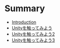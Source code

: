 # Summary

* [Introduction](README.md)
* [Unityを触ってみよう](Page-01.md)
* [Unityを触ってみよう2](Page-02.md)
* [Unityを触ってみよう3](Page-03.md)